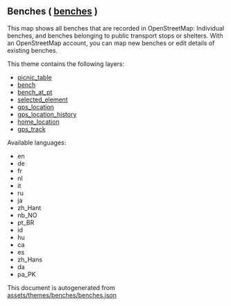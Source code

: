 

 Benches ( [benches](https://mapcomplete.osm.be/benches) ) 
-----------------------------------------------------------



This map shows all benches that are recorded in OpenStreetMap: Individual benches, and benches belonging to public transport stops or shelters. With an OpenStreetMap account, you can map new benches or edit details of existing benches.

This theme contains the following layers:



  - [picnic_table](../Layers/picnic_table.md)
  - [bench](../Layers/bench.md)
  - [bench_at_pt](../Layers/bench_at_pt.md)
  - [selected_element](../Layers/selected_element.md)
  - [gps_location](../Layers/gps_location.md)
  - [gps_location_history](../Layers/gps_location_history.md)
  - [home_location](../Layers/home_location.md)
  - [gps_track](../Layers/gps_track.md)


Available languages:



  - en
  - de
  - fr
  - nl
  - it
  - ru
  - ja
  - zh_Hant
  - nb_NO
  - pt_BR
  - id
  - hu
  - ca
  - es
  - zh_Hans
  - da
  - pa_PK
 

This document is autogenerated from [assets/themes/benches/benches.json](https://github.com/pietervdvn/MapComplete/blob/develop/assets/themes/benches/benches.json)